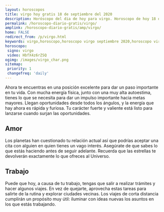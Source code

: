 ```yaml
---
layout: horoscopos
title: virgo hoy gratis 18 de septiembre del 2020 
description: Horóscopo del dia de hoy para virgo. Horoscopo de hoy 18 de septiembre del 2020. Las predicciones de amor, trabajo, vida personal gratis.
permalink: /horoscopo-diario-gratis/virgo/
amplink: /horoscopo-diario-gratis/amp/virgo/
home: FALSE
redirect_from: /p/virgo.html
keywords: virgo,horoscopo,horoscopo virgo septiembre 2020,horoscopo virgo hoy,tarot virgo septiembre 2020,horoscopo virgo,tarot virgo hoy,horoscopo de hoy,horoscopo diario,tarot del amor,horoscopo de hoy virgo,horoscopo diario del tarot, Horoscopo de hoy virgo 18 de septiembre del 2020,horóscopo del día,signos zodiacales 2020, el horoscopo de hoy
horoscopo:
 signo: virgo
 video: HbfX4z6rZSQ
ogimg: /images/virgo_char.png
sitemap:
 priority: 1
 changefreq: 'daily'
---
```



Ahora te encuentras en una posición excelente para dar un paso importante en tu vida. Con mucha energía física, junto con una muy alta autoestima, tienes lo que se necesita para dar un impulso importante hacia metas mayores. Llegan oportunidades desde todos los ángulos, y la energía que hay ahora es rápida y furiosa. Tu carácter fuerte y valiente está listo para lanzarse cuando surjan las oportunidades.

## Amor

Los planetas han cuestionado tu relación actual así que podrías aceptar una cita con alguien en quien tienes un vago interés. Asegúrate de que sabes lo que estás haciendo antes de seguir adelante. Recuerda que las estrellas te devolverán exactamente lo que ofreces al Universo.

## Trabajo

Puede que hoy, a causa de tu trabajo, tengas que salir a realizar trámites y hacer algunos viajes. En vez de quejarte, aprovecha estas tareas para salirte de la rutina y explorar ciudades vecinas. Los viajes de corta distancia cumplirán un propósito muy útil: iluminar con ideas nuevas los asuntos en los que estás trabajando.